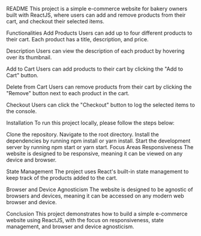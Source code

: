 README
This project is a simple e-commerce website for bakery owners built with ReactJS, where users can add and remove products from their cart, and checkout their selected items.

Functionalities
Add Products
Users can add up to four different products to their cart. Each product has a title, description, and price.

Description
Users can view the description of each product by hovering over its thumbnail.

Add to Cart
Users can add products to their cart by clicking the "Add to Cart" button.

Delete from Cart
Users can remove products from their cart by clicking the "Remove" button next to each product in the cart.

Checkout
Users can click the "Checkout" button to log the selected items to the console.

Installation
To run this project locally, please follow the steps below:

Clone the repository.
Navigate to the root directory.
Install the dependencies by running npm install or yarn install.
Start the development server by running npm start or yarn start.
Focus Areas
Responsiveness
The website is designed to be responsive, meaning it can be viewed on any device and browser.

State Management
The project uses React's built-in state management to keep track of the products added to the cart.

Browser and Device Agnosticism
The website is designed to be agnostic of browsers and devices, meaning it can be accessed on any modern web browser and device.

Conclusion
This project demonstrates how to build a simple e-commerce website using ReactJS, with the focus on responsiveness, state management, and browser and device agnosticism.
